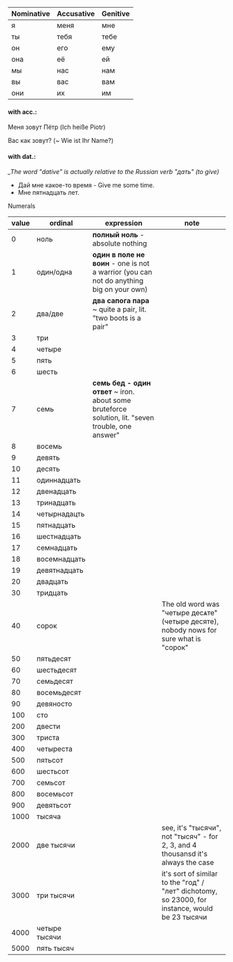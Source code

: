 | Nominative        | Accusative           | Genitive  |
| ------------- | ----- | ----- |
| я | меня | мне |
| ты | тебя | тебе |
| он | его | ему |
| она | её | ей |
| мы | нас | нам |
| вы | вас | вам |
| они | их | им |

#### with acc.:
Меня зовут Пётр (Ich heiße Piotr) 

Вас как зовут? (~ Wie ist Ihr Name?)

#### with dat.:

*_The word "dative" is actually relative to the Russian verb "дать" (to give)*

* Дай мне какое-то время - Give me some time. 
* Мне пятнадцать лет. 

Numerals

|value|ordinal|expression| note |
| ------------- | ------------- | ------------- | ------------- | 
| 0 | ноль | **полный ноль** - absolute nothing |
| 1 | один/одна | **один в поле не воин** - one is not a warrior (you can not do anything big on your own) |
| 2 | два/две | **два сапога пара** ~ quite a pair, lit. "two boots is a pair" |
| 3 | три | |
| 4 | четыре | |
| 5 | пять | |
| 6 | шесть | | 
| 7 | семь | **семь бед - один ответ** ~ iron. about some bruteforce solution, lit. "seven trouble, one answer" |
| 8 | восемь | |
| 9 | девять | |
| 10 | десять | |
| 11 | одиннадцать | |
| 12 | двенадцать | |
| 13 | тринадцать | |
| 14 | четырнадацть | | 
| 15 | пятнадцать |  | 
| 16 | шестнадцать | | 
| 17 | семнадцать | | 
| 18 | восемнадцать | |
| 19 | девятнадцать | |
| 20 | двадцать | |
| 30 | тридцать | |
| 40 | сорок | | The old word was "четыре десѧте" (четыре десяте), nobody nows for sure what is "сорок" |
| 50 | пятьдесят | |
| 60 | шестьдесят | | 
| 70 | cемьдесят | | 
| 80 | восемьдесят | |
| 90 | девяносто | |
| 100 | сто | |
| 200 | двести | |
| 300 | триста | |
| 400 | четыреста | |
| 500 | пятьсот | |
| 600 | шестьсот | |
| 700 | семьсот | |
| 800 | восемьсот | |
| 900 | девятьсот | | 
| 1000 | тысяча | | |
| 2000 | две тысячи | | see, it's "тысячи", not "тысяч" - for 2, 3, and 4 thousansd it's always the case | 
| 3000 | три тысячи | | it's sort of similar to the "год" / "лет" dichotomy, so 23000, for instance, would be 23 тысячи |
| 4000 | четыре тысячи | | |
| 5000 | пять тысяч | | |
